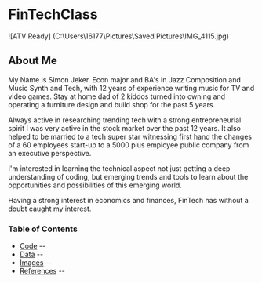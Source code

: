 # FinTechClass

![ATV Ready] (C:\Users\16177\Pictures\Saved Pictures\IMG_4115.jpg)

## About Me
My Name is Simon Jeker. Econ major and BA's in Jazz Composition and Music Synth and Tech, with 12 years of experience writing music for TV and video games. Stay at home dad of 2 kiddos turned into owning and operating a furniture design and build shop for the past 5 years.

Always active in researching trending tech with a strong entrepreneurial spirit I was very active in the stock market over the past 12 years. It also helped to be married to a tech super star witnessing first hand the changes of a 60 employees start-up to a 5000 plus employee public company from an executive perspective.

I'm interested in learning the technical aspect not just getting a deep understanding of coding, but emerging trends and tools to learn about the opportunities and possibilities of this emerging world.

Having a strong interest in economics and finances, FinTech has without a doubt caught my interest.

### Table of Contents
* [Code](C:\Users\16177\Desktop\FintechHW\Git\FinTechClass\code) --
* [Data](C:\Users\16177\Desktop\FintechHW\Git\FinTechClass\data) --
* [Images](C:\Users\16177\Desktop\FintechHW\Git\FinTechClass\images) --
* [References](C:\Users\16177\Desktop\FintechHW\Git\FinTechClass\references) --
